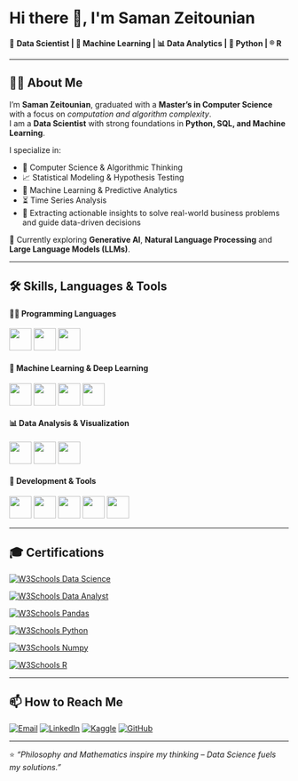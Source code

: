 # Hi there 👋, I'm **Saman Zeitounian**  

🚀 **Data Scientist | 🧠 Machine Learning | 📊 Data Analytics | 🐍 Python | ®️ R**  

---

## 👨‍🎓 About Me  
I’m **Saman Zeitounian**, graduated with a **Master’s in Computer Science** with a focus on *computation and algorithm complexity*.  
I am a **Data Scientist** with strong foundations in **Python, SQL, and Machine Learning**.  

I specialize in:  
- 📌 Computer Science & Algorithmic Thinking  
- 📈 Statistical Modeling & Hypothesis Testing  
- 🤖 Machine Learning & Predictive Analytics  
- ⏳ Time Series Analysis  
- 🔎 Extracting actionable insights to solve real-world business problems and guide data-driven decisions  

🌱 Currently exploring **Generative AI**, **Natural Language Processing** and **Large Language Models (LLMs)**.  

---

## 🛠️ Skills, Languages & Tools  


#### 👨‍💻 Programming Languages
<p>
  <a href="https://www.python.org/" target="_blank"><img src="https://cdn.jsdelivr.net/gh/devicons/devicon/icons/python/python-original.svg" width="40"/></a>
  <a href="https://www.r-project.org/" target="_blank"><img src="https://cdn.jsdelivr.net/gh/devicons/devicon/icons/r/r-original.svg" width="40"/></a>
  <a href="https://www.mysql.com/" target="_blank"><img src="https://cdn.jsdelivr.net/gh/devicons/devicon/icons/mysql/mysql-original.svg" width="40"/></a>
</p>

#### 🤖 Machine Learning & Deep Learning
<p>
  <a href="https://www.tensorflow.org/" target="_blank"><img src="https://cdn.jsdelivr.net/gh/devicons/devicon/icons/tensorflow/tensorflow-original.svg" width="40"/></a>
  <a href="https://pytorch.org/" target="_blank"><img src="https://cdn.jsdelivr.net/gh/devicons/devicon/icons/pytorch/pytorch-original.svg" width="40"/></a>
  <a href="https://scikit-learn.org/" target="_blank"><img src="https://upload.wikimedia.org/wikipedia/commons/0/05/Scikit_learn_logo_small.svg" width="40"/></a>
  <a href="https://matplotlib.org/" target="_blank"><img src="https://matplotlib.org/stable/_static/logo_dark.svg" width="40"/></a>
</p>

#### 📊 Data Analysis & Visualization
<p>
  <a href="https://pandas.pydata.org/" target="_blank"><img src="https://cdn.jsdelivr.net/gh/devicons/devicon/icons/pandas/pandas-original.svg" width="40"/></a>
  <a href="https://numpy.org/" target="_blank"><img src="https://cdn.jsdelivr.net/gh/devicons/devicon/icons/numpy/numpy-original.svg" width="40"/></a>
  <a href="https://powerbi.microsoft.com/" target="_blank"><img src="https://app.powerbi.com/13.0.26462.33/images/PowerBI_MasterLogo.svg" width="40"/></a>
</p>

#### 🧰 Development & Tools
<p>
  <a href="https://code.visualstudio.com/" target="_blank"><img src="https://cdn.jsdelivr.net/gh/devicons/devicon/icons/vscode/vscode-original.svg" width="40"/></a>
  <a href="https://www.docker.com/" target="_blank"><img src="https://cdn.jsdelivr.net/gh/devicons/devicon/icons/docker/docker-original.svg" width="40"/></a>
  <a href="https://www.jetbrains.com/pycharm/" target="_blank"><img src="https://cdn.jsdelivr.net/gh/devicons/devicon/icons/pycharm/pycharm-original.svg" width="40"/></a>
  <a href="https://colab.research.google.com/" target="_blank"><img src="https://colab.research.google.com/img/colab_favicon_256px.png" width="40"/></a>
  <a href="https://www.kaggle.com/" target="_blank"><img src="https://www.kaggle.com/static/images/site-logo.svg" width="40"/></a>
</p>

---

## 🎓 Certifications  

[![W3Schools Data Science](https://img.shields.io/badge/W3Schools-Data%20Science-green?style=for-the-badge&logo=w3schools&logoColor=white)](https://verify.w3schools.com/1Q41HDZLQB)  

[![W3Schools Data Analyst](https://img.shields.io/badge/W3Schools-Data%20Analyst-orange?style=for-the-badge&logo=w3schools&logoColor=white)](https://verify.w3schools.com/1Q41HFGY29)

[![W3Schools Pandas](https://img.shields.io/badge/W3Schools-Pandas-red?style=for-the-badge&logo=w3schools&logoColor=white)](https://verify.w3schools.com/1PQJZOQFM8)

[![W3Schools Python](https://img.shields.io/badge/W3Schools-Python-yellow?style=for-the-badge&logo=w3schools&logoColor=white)](https://verify.w3schools.com/1PNLGEFK8F) 

[![W3Schools Numpy](https://img.shields.io/badge/W3Schools-Numpy-cyan?style=for-the-badge&logo=w3schools&logoColor=white)](https://verify.w3schools.com/1PP4QWMQII)

[![W3Schools R](https://img.shields.io/badge/W3Schools-R-blue?style=for-the-badge&logo=w3schools&logoColor=white)](https://verify.w3schools.com/1PUOR16YJ5)  




---

## 📫 How to Reach Me  
[![Email](https://img.shields.io/badge/Email-D14836?style=for-the-badge&logo=gmail&logoColor=white)](mailto:samanzeitounian@gmail.com)  [![LinkedIn](https://img.shields.io/badge/LinkedIn-0A66C2?style=for-the-badge&logo=linkedin&logoColor=white)](https://www.linkedin.com/in/saman-zeitounian-56a0a5164) [![Kaggle](https://img.shields.io/badge/Kaggle-20BEFF?style=for-the-badge&logo=kaggle&logoColor=white)](https://www.kaggle.com/samanzeitounain) [![GitHub](https://img.shields.io/badge/GitHub-100000?style=for-the-badge&logo=github&logoColor=white)](https://github.com/samyvivo) 
 
 
  
 


---
⭐️ *“Philosophy and Mathematics inspire my thinking – Data Science fuels my solutions.”*  

